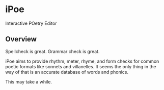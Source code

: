 iPoe
====

Interactive POetry Editor

Overview
--------

Spellcheck is great.
Grammar check is great.

iPoe aims to provide rhythm, meter, rhyme, and form checks for common poetic formats like sonnets and villanelles.
It seems the only thing in the way of that is an accurate database of words and phonics.

This may take a while.
